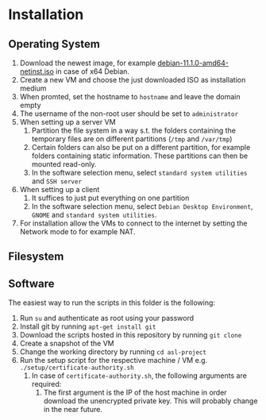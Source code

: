 # Installation

## Operating System

1. Download the newest image, for example [debian-11.1.0-amd64-netinst.iso](https://cdimage.debian.org/debian-cd/current/amd64/iso-cd/debian-11.1.0-amd64-netinst.iso) in case of x64 Debian.
2. Create a new VM and choose the just downloaded ISO as installation medium
3. When promted, set the hostname to `hostname` and leave the domain empty
4. The username of the non-root user should be set to `administrator`
5. When setting up a server VM
   1. Partition the file system in a way s.t. the folders containing the temporary files are on different partitions (`/tmp` and `/var/tmp`)
   2. Certain folders can also be put on a different partition, for example folders containing static information. These partitions can then be mounted read-only.
   3. In the software selection menu, select `standard system utilities` and `SSH server`
6. When setting up a client
   1. It suffices to just put everything on one partition
   2. In the software selection menu, select `Debian Desktop Environment`, `GNOME` and `standard system utilities`.
7. For installation allow the VMs to connect to the internet by setting the Network mode to for example NAT.

## Filesystem

## Software

The easiest way to run the scripts in this folder is the following:

1. Run `su` and authenticate as root using your password
2. Install git by running `apt-get install git`
3. Download the scripts hosted in this repository by running `git clone`
4. Create a snapshot of the VM
5. Change the working directory by running `cd asl-project`
6. Run the setup script for the respective machine / VM e.g. `./setup/certificate-authority.sh`
   1. In case of `certificate-authority.sh`, the following arguments are required:
      1. The first argument is the IP of the host machine in order download the unencrypted private key. This will probably change in the near future.
